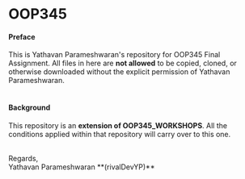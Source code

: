 # OOP345

#### Preface
This is Yathavan Parameshwaran's repository for OOP345 Final Assignment. All files in here are **not allowed** to be copied, cloned, or otherwise downloaded without the explicit permission of Yathavan Parameshwaran.
<br /><br />
#### Background
This repository is an **extension of OOP345_WORKSHOPS**. All the conditions applied within that repository will carry over to this one. 

<br />
Regards,
<br />
Yathavan Parameshwaran **(rivalDevYP)**
